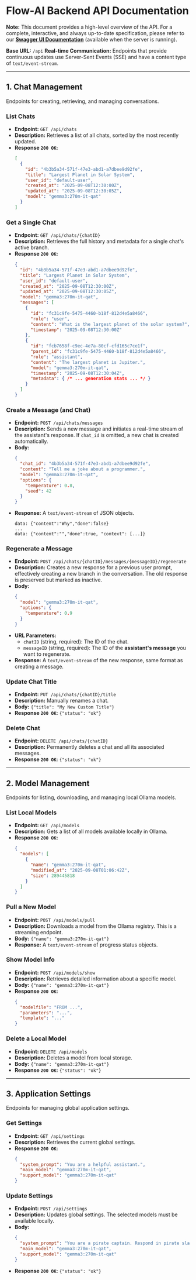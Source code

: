 # Flow-AI Backend API Documentation

**Note:** This document provides a high-level overview of the API. For a complete, interactive, and always up-to-date specification, please refer to our **[Swagger UI Documentation](http://localhost:8000/swagger/index.html)** (available when the server is running).


**Base URL:** `/api`
**Real-time Communication:** Endpoints that provide continuous updates use Server-Sent Events (SSE) and have a content type of `text/event-stream`.

---

## 1. Chat Management

Endpoints for creating, retrieving, and managing conversations.

### List Chats

- **Endpoint:** `GET /api/chats`
- **Description:** Retrieves a list of all chats, sorted by the most recently updated.
- **Response `200 OK`:**
  ```json
  [
    {
      "id": "4b3b5a34-571f-47e3-abd1-a7dbee9d92fe",
      "title": "Largest Planet in Solar System",
      "user_id": "default-user",
      "created_at": "2025-09-08T12:30:00Z",
      "updated_at": "2025-09-08T12:30:05Z",
      "model": "gemma3:270m-it-qat"
    }
  ]
  ```

### Get a Single Chat

- **Endpoint:** `GET /api/chats/{chatID}`
- **Description:** Retrieves the full history and metadata for a single chat's active branch.
- **Response `200 OK`:**
  ```json
  {
    "id": "4b3b5a34-571f-47e3-abd1-a7dbee9d92fe",
    "title": "Largest Planet in Solar System",
    "user_id": "default-user",
    "created_at": "2025-09-08T12:30:00Z",
    "updated_at": "2025-09-08T12:30:05Z",
    "model": "gemma3:270m-it-qat",
    "messages": [
      {
        "id": "fc31c9fe-5475-4460-b18f-812d4e5a8466",
        "role": "user",
        "content": "What is the largest planet of the solar system?",
        "timestamp": "2025-09-08T12:30:00Z"
      },
      {
        "id": "fcb7658f-c9ec-4e7a-80cf-cfd165c7ce1f",
        "parent_id": "fc31c9fe-5475-4460-b18f-812d4e5a8466",
        "role": "assistant",
        "content": "The largest planet is Jupiter.",
        "model": "gemma3:270m-it-qat",
        "timestamp": "2025-09-08T12:30:04Z",
        "metadata": { /* ... generation stats ... */ }
      }
    ]
  }
  ```

### Create a Message (and Chat)

- **Endpoint:** `POST /api/chats/messages`
- **Description:** Sends a new message and initiates a real-time stream of the assistant's response. If `chat_id` is omitted, a new chat is created automatically.
- **Body:**
  ```json
  {
    "chat_id": "4b3b5a34-571f-47e3-abd1-a7dbee9d92fe",
    "content": "Tell me a joke about a programmer.",
    "model": "gemma3:270m-it-qat",
    "options": {
      "temperature": 0.8,
      "seed": 42
    }
  }
  ```
- **Response:** A `text/event-stream` of JSON objects.
  ```
  data: {"content":"Why","done":false}
  ...
  data: {"content":"","done":true, "context": [...]}
  ```

### Regenerate a Message

- **Endpoint:** `POST /api/chats/{chatID}/messages/{messageID}/regenerate`
- **Description:** Creates a new response for a previous user prompt, effectively creating a new branch in the conversation. The old response is preserved but marked as inactive.
- **Body:**
  ```json
  {
    "model": "gemma3:270m-it-qat",
    "options": {
      "temperature": 0.9
    }
  }
  ```
- **URL Parameters:**
  - `chatID` (string, required): The ID of the chat.
  - `messageID` (string, required): The ID of the **assistant's message** you want to regenerate.
- **Response:** A `text/event-stream` of the new response, same format as creating a message.

### Update Chat Title

- **Endpoint:** `PUT /api/chats/{chatID}/title`
- **Description:** Manually renames a chat.
- **Body:** `{"title": "My New Custom Title"}`
- **Response `200 OK`:** `{"status": "ok"}`

### Delete Chat

- **Endpoint:** `DELETE /api/chats/{chatID}`
- **Description:** Permanently deletes a chat and all its associated messages.
- **Response `200 OK`:** `{"status": "ok"}`

---

## 2. Model Management

Endpoints for listing, downloading, and managing local Ollama models.

### List Local Models

- **Endpoint:** `GET /api/models`
- **Description:** Gets a list of all models available locally in Ollama.
- **Response `200 OK`:**
  ```json
  {
    "models": [
      {
        "name": "gemma3:270m-it-qat",
        "modified_at": "2025-09-08T01:06:42Z",
        "size": 289445818
      }
    ]
  }
  ```

### Pull a New Model

- **Endpoint:** `POST /api/models/pull`
- **Description:** Downloads a model from the Ollama registry. This is a streaming endpoint.
- **Body:** `{"name": "gemma3:270m-it-qat"}`
- **Response:** A `text/event-stream` of progress status objects.

### Show Model Info

- **Endpoint:** `POST /api/models/show`
- **Description:** Retrieves detailed information about a specific model.
- **Body:** `{"name": "gemma3:270m-it-qat"}`
- **Response `200 OK`:**
  ```json
  {
    "modelfile": "FROM ...",
    "parameters": "...",
    "template": "..."
  }
  ```

### Delete a Local Model

- **Endpoint:** `DELETE /api/models`
- **Description:** Deletes a model from local storage.
- **Body:** `{"name": "gemma3:270m-it-qat"}`
- **Response `200 OK`:** `{"status": "ok"}`

---

## 3. Application Settings

Endpoints for managing global application settings.

### Get Settings

- **Endpoint:** `GET /api/settings`
- **Description:** Retrieves the current global settings.
- **Response `200 OK`:**
  ```json
  {
    "system_prompt": "You are a helpful assistant.",
    "main_model": "gemma3:270m-it-qat",
    "support_model": "gemma3:270m-it-qat"
  }
  ```

### Update Settings

- **Endpoint:** `POST /api/settings`
- **Description:** Updates global settings. The selected models must be available locally.
- **Body:**
  ```json
  {
    "system_prompt": "You are a pirate captain. Respond in pirate slang.",
    "main_model": "gemma3:270m-it-qat",
    "support_model": "gemma3:270m-it-qat"
  }
  ```
- **Response `200 OK`:** `{"status": "ok"}`